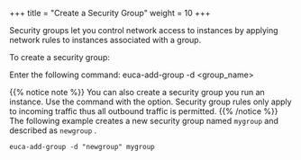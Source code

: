 +++
title = "Create a Security Group"
weight = 10
+++

Security groups let you control network access to instances by applying network rules to instances associated with a group. 

To create a security group: 

Enter the following command: 
    euca-add-group -d <description> <group_name>


{{% notice note %}}
You can also create a security group you run an instance. Use the command with the option. Security group rules only apply to incoming traffic thus all outbound traffic is permitted. 
{{% /notice %}}
The following example creates a new security group named `mygroup` and described as `newgroup` . 


    euca-add-group -d "newgroup" mygroup

